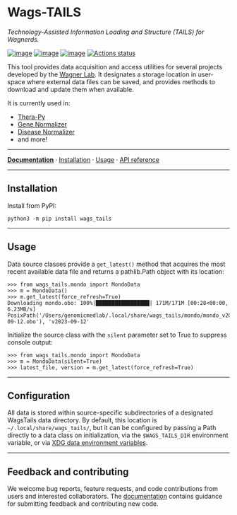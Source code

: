 # Wags-TAILS

*Technology-Assisted Information Loading and Structure (TAILS) for Wagnerds.*

[![image](https://img.shields.io/pypi/v/wags-tails.svg)](https://pypi.python.org/pypi/wags-tails)
[![image](https://img.shields.io/pypi/l/wags-tails.svg)](https://pypi.python.org/pypi/wags-tails)
[![image](https://img.shields.io/pypi/pyversions/wags-tails.svg)](https://pypi.python.org/pypi/wags-tails)
[![Actions status](https://github.com/genomicmedlab/wags-tails/workflows/checks.yaml/badge.svg)](https://github.com/genomicmedlab/wags-tails/actions/workflows/checks.yaml)

<!-- description -->
This tool provides data acquisition and access utilities for several projects developed by the [Wagner Lab](https://www.nationwidechildrens.org/specialties/institute-for-genomic-medicine/research-labs/wagner-lab). It designates a storage location in user-space where external data files can be saved, and provides methods to download and update them when available.
<!-- /description -->

It is currently used in:

* [Thera-Py](https://github.com/cancervariants/therapy-normalization)
* [Gene Normalizer](https://github.com/cancervariants/gene-normalization)
* [Disease Normalizer](https://github.com/cancervariants/disease-normalization)
* and more!

---

**[Documentation](https://wags-tails.readthedocs.io/stable/)** · [Installation](https://wags-tails.readthedocs.io/stable/install.html) · [Usage](https://wags-tails.readthedocs.io/stable/usage.html) · [API reference](https://wags-tails.readthedocs.io/stable/reference/index.html)

---

## Installation

Install from PyPI:

```shell
python3 -m pip install wags_tails
```

---

## Usage

Data source classes provide a `get_latest()` method that acquires the most recent available data file and returns a pathlib.Path object with its location:

```pycon
>>> from wags_tails.mondo import MondoData
>>> m = MondoData()
>>> m.get_latest(force_refresh=True)
Downloading mondo.obo: 100%|█████████████████| 171M/171M [00:28<00:00, 6.23MB/s]
PosixPath('/Users/genomicmedlab/.local/share/wags_tails/mondo/mondo_v2023-09-12.obo'), 'v2023-09-12'
```

Initialize the source class with the `silent` parameter set to True to suppress console output:

```pycon
>>> from wags_tails.mondo import MondoData
>>> m = MondoData(silent=True)
>>> latest_file, version = m.get_latest(force_refresh=True)
```

---

## Configuration

All data is stored within source-specific subdirectories of a designated WagsTails data directory. By default, this location is `~/.local/share/wags_tails/`, but it can be configured by passing a Path directly to a data class on initialization, via the `$WAGS_TAILS_DIR` environment variable, or via [XDG data environment variables](https://specifications.freedesktop.org/basedir-spec/basedir-spec-0.6.html).

---

## Feedback and contributing

We welcome bug reports, feature requests, and code contributions from users and interested collaborators. The [documentation](https://wags-tails.readthedocs.io/latest/contributing.html) contains guidance for submitting feedback and contributing new code.
